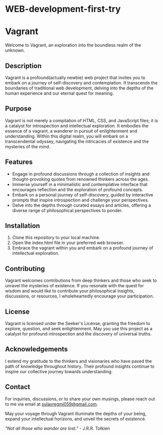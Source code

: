 # WEB-development-first-try
# Vagrant

Welcome to Vagrant, an exploration into the boundless realm of the unknown.

## Description

Vagrant is a profound(actually newbie) web project that invites you to embark on a journey of self-discovery and contemplation. It transcends the boundaries of traditional web development, delving into the depths of the human experience and our eternal quest for meaning.

## Purpose

Vagrant is not merely a compilation of HTML, CSS, and JavaScript files; it is a catalyst for introspection and intellectual exploration. It embodies the essence of a vagrant, a wanderer in pursuit of enlightenment and understanding. Within this digital realm, you will embark on a transcendental odyssey, navigating the intricacies of existence and the mysteries of the mind.

## Features

- Engage in profound discussions through a collection of insights and thought-provoking quotes from renowned thinkers across the ages.
- Immerse yourself in a minimalistic and contemplative interface that encourages reflection and the exploration of profound concepts.
- Embark on a personal journey of self-discovery, guided by interactive prompts that inspire introspection and challenge your perspectives.
- Delve into the depths through curated essays and articles, offering a diverse range of philosophical perspectives to ponder.

## Installation

1. Clone this repository to your local machine.
2. Open the index.html file in your preferred web browser.
3. Embrace the vagrant within you and embark on a profound journey of intellectual exploration.

## Contributing

Vagrant welcomes contributions from deep thinkers and those who seek to unravel the mysteries of existence. If you resonate with the quest for wisdom and would like to contribute your philosophical insights, discussions, or resources, I wholeheartedly encourage your participation.

## License

Vagrant is licensed under the Seeker's License, granting the freedom to explore, question, and seek enlightenment. May you use this project as a catalyst for profound introspection and the discovery of universal truths.

## Acknowledgements

I extend my gratitude to the thinkers and visionaries who have paved the path of knowledge throughout history. Their profound insights continue to inspire our collective journey towards understanding.

## Contact

For inquiries, discussions, or to share your own musings, please reach out to me via email at sulavregmi059@gmail.com.

May your voyage through Vagrant illuminate the depths of your being, expand your intellectual horizons, and unveil the secrets of existence.

_"Not all those who wander are lost."_ - J.R.R. Tolkien

